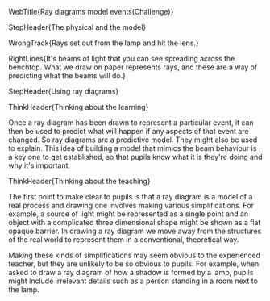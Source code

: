 WebTitle{Ray diagrams model events(Challenge)}

StepHeader{The physical and the model}

WrongTrack{Rays set out from the lamp and hit the lens.}

RightLines{It's beams of light that you can see spreading across the benchtop. What we draw on paper represents rays, and these are a way of predicting what the beams will do.}

StepHeader{Using ray diagrams}

ThinkHeader{Thinking about the learning}

Once a ray diagram has been drawn to represent a particular event, it can then be used to predict what will happen if any aspects of that event are changed. So ray diagrams are a predictive model. They might also be used to explain. This idea of building a model that mimics the beam behaviour is a key one to get established, so that pupils know what it is they're doing and why it's important.

ThinkHeader{Thinking about the teaching}

The first point to make clear to pupils is that a ray diagram is a model of a real process and drawing one involves making various simplifications. For example, a source of light might be represented as a single point and an object with a complicated three dimensional shape might be shown as a flat opaque barrier. In drawing a ray diagram we move away from the structures of the real world to represent them in a conventional, theoretical way.

Making these kinds of simplifications may seem obvious to the experienced teacher, but they are unlikely to be so obvious to pupils. For example, when asked to draw a ray diagram of how a shadow is formed by a lamp, pupils might include irrelevant details such as a person standing in a room next to the lamp.

